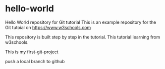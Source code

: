 # hello-world
Hello World repository for Git tutorial
This is an example repository for the Git tutoial on https://www.w3schools.com

This repository is built step by step in the tutorial.
This tutorial learning from w3schools.

This is my first-git-project

push a local branch to github 
